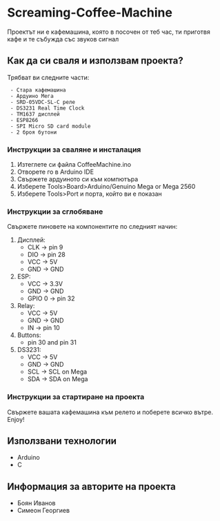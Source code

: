 # Screaming-Coffee-Machine

Проектът ни е кафемашина, която в посочен от теб час, ти приготвя кафе и те събужда със звуков сигнал


## Как да си сваля и използвам проекта?

Трябват ви следните части:

     - Стара кафемашина
     - Ардуино Мега
     - SRD-05VDC-SL-C реле
     - DS3231 Real Time Clock 
     - ТМ1637 дисплей
     - ESP8266
     - SPI Micro SD card module 
     - 2 броя бутони

### Инструкции за сваляне и инсталация

1) Изтеглете си файла CoffeeMachine.ino
2) Отворете го в Arduino IDE
3) Свържете ардуиното си към компютъра
4) Изберете Tools>Board>Arduino/Genuino Mega or Mega 2560
5) Изберете Tools>Port и порта, който ви е показан

### Инструкции за сглобяване
Свържете пиновете на компонентите по следният начин:

1) Дисплей:
      - CLK -> pin 9
      - DIO -> pin 28
      - VCC -> 5V
      - GND -> GND
2) ESP:
      - VCC -> 3.3V
      - GND -> GND
      - GPIO 0 -> pin 32
3) Relay:
      - VCC -> 5V
      - GND -> GND
      - IN -> pin 10
4) Buttons:
      - pin 30 and pin 31
5) DS3231:
      - VCC -> 5V
      - GND -> GND
      - SCL -> SCL on Mega
      - SDA -> SDA on Mega


### Инструкции за стартиране на проекта

Свържете вашата кафемашина към релето и поберете всичко вътре. Enjoy!

## Използвани технологии

* Arduino
* C

## Информация за авторите на проекта

* Боян Иванов
* Симеон Георгиев

